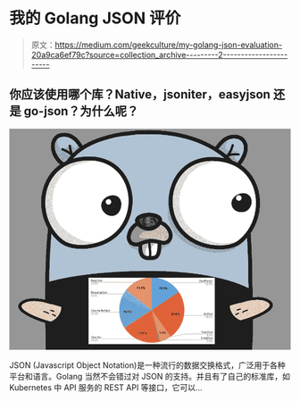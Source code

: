 # 我的 Golang JSON 评价

> 原文：<https://medium.com/geekculture/my-golang-json-evaluation-20a9ca6ef79c?source=collection_archive---------2----------------------->

## 你应该使用哪个库？Native，jsoniter，easyjson 还是 go-json？为什么呢？

![](img/37833a814d63d6f11997fbde6ffb31fe.png)

JSON (Javascript Object Notation)是一种流行的数据交换格式，广泛用于各种平台和语言。Golang 当然不会错过对 JSON 的支持。并且有了自己的标准库，如 Kubernetes 中 API 服务的 REST API 等接口，它可以…
